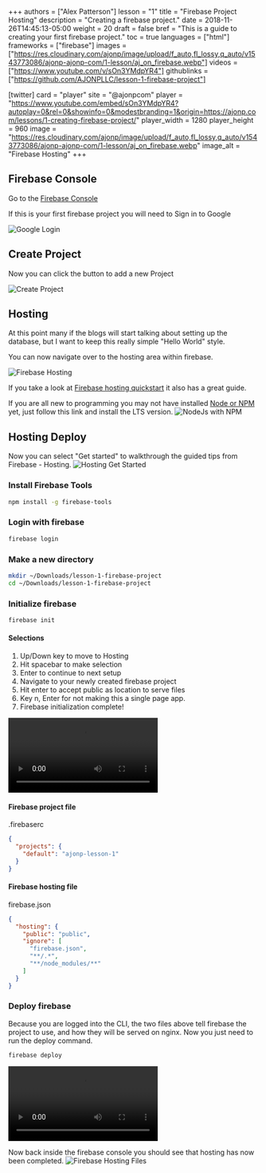 +++
authors = ["Alex Patterson"]
lesson = "1"
title = "Firebase Project Hosting"
description = "Creating a firebase project."
date = 2018-11-26T14:45:13-05:00
weight = 20
draft = false
bref = "This is a guide to creating your first firebase project."
toc = true
languages = ["html"]
frameworks = ["firebase"]
images = ["https://res.cloudinary.com/ajonp/image/upload/f_auto,fl_lossy,q_auto/v1543773086/ajonp-ajonp-com/1-lesson/aj_on_firebase.webp"]
videos = ["https://www.youtube.com/v/sOn3YMdpYR4"]
githublinks = ["https://github.com/AJONPLLC/lesson-1-firebase-project"]

[twitter]
  card = "player"
  site = "@ajonpcom"
  player = "https://www.youtube.com/embed/sOn3YMdpYR4?autoplay=0&rel=0&showinfo=0&modestbranding=1&origin=https://ajonp.com/lessons/1-creating-firebase-project/"
  player_width = 1280
  player_height = 960
  image = "https://res.cloudinary.com/ajonp/image/upload/f_auto,fl_lossy,q_auto/v1543773086/ajonp-ajonp-com/1-lesson/aj_on_firebase.webp"
  image_alt = "Firebase Hosting"
+++

## Firebase Console

Go to the [Firebase Console](https://console.firebase.google.com)

If this is your first firebase project you will need to Sign in to Google

![Google Login](https://res.cloudinary.com/ajonp/image/upload/f_auto,fl_lossy,q_auto/v1543272442/ajonp-ajonp-com/1-lesson/Screen_Shot_2018-11-26_at_5.44.44_PM.webp)

## Create Project
Now you can click the button to add a new Project

![Create Project](https://res.cloudinary.com/ajonp/image/upload/f_auto,fl_lossy,q_auto/v1543272442/ajonp-ajonp-com/1-lesson/Screen_Shot_2018-11-26_at_5.46.16_PM.webp)

## Hosting
At this point many if the blogs will start talking about setting up the database, but I want to keep this really simple "Hello World" style.

You can now navigate over to the hosting area within firebase.

![Firebase Hosting](https://res.cloudinary.com/ajonp/image/upload/f_auto,fl_lossy,q_auto/v1543452867/ajonp-ajonp-com/1-lesson/Screen_Shot_2018-11-28_at_7.49.10_PM.webp)


If you take a look at [Firebase hosting quickstart](https://firebase.google.com/docs/hosting/) it also has a great guide.

If you are all new to programming you may not have installed [Node or NPM](https://nodejs.org/en/) yet, just follow this link and install the LTS version.
![NodeJs with NPM](https://res.cloudinary.com/ajonp/image/upload/f_auto,fl_lossy,q_auto/v1543691205/ajonp-ajonp-com/1-lesson/node_download.webp)


## Hosting Deploy
Now you can select "Get started" to walkthrough the guided tips from Firebase - Hosting.
![Hosting Get Started](https://res.cloudinary.com/ajonp/image/upload/f_auto,fl_lossy,q_auto/v1543691320/ajonp-ajonp-com/1-lesson/Screen_Shot_2018-12-01_at_2.08.17_PM.webp)

### Install Firebase Tools
```sh
npm install -g firebase-tools
```
### Login with firebase
```sh
firebase login
```
### Make a new directory
```sh
mkdir ~/Downloads/lesson-1-firebase-project
cd ~/Downloads/lesson-1-firebase-project

```
### Initialize firebase
```sh
firebase init
```

#### Selections

1. Up/Down key to move to Hosting
1. Hit spacebar to make selection
1. Enter to continue to next setup
1. Navigate to your newly created firebase project
1. Hit enter to accept public as location to serve files
1. Key n, Enter for not making this a single page app.
1. Firebase initialization complete!

<video controls src="https://res.cloudinary.com/ajonp/video/upload/f_auto,fl_lossy,q_auto/v1543783288/ajonp-ajonp-com/1-lesson/lesson-1-firebase-init.mov" title="Firebase Initialize"></video>

#### Firebase project file 
.firebaserc
```json
{
  "projects": {
    "default": "ajonp-lesson-1"
  }
}
```

#### Firebase hosting file 
firebase.json
```json
{
  "hosting": {
    "public": "public",
    "ignore": [
      "firebase.json",
      "**/.*",
      "**/node_modules/**"
    ]
  }
}
```

### Deploy firebase
Because you are logged into the CLI, the two files above tell firebase the project to use, and how they will be served on nginx.
Now you just need to run the deploy command.

```sh
firebase deploy
```
<video control src="https://res.cloudinary.com/ajonp/video/upload/v1543784633/ajonp-ajonp-com/1-lesson/firebase-deploy.mov" title="Firebase Deploy"></video>

Now back inside the firebase console you should see that hosting has now been completed.
![Firebase Hosting Files](https://res.cloudinary.com/ajonp/image/upload/f_auto,fl_lossy,q_auto/v1543784444/ajonp-ajonp-com/1-lesson/hosting_after_deploy.webp)